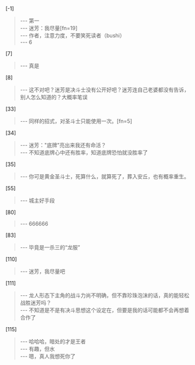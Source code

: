 
[-1] 
>--- 第一<br>
>--- 迷芳：我尽量[fn=19]<br>
>--- 作者，注意力度，不要笑死读者（bushi）<br>
>--- 6<br>

[7] 
>--- 真是<br>

[8] 
>--- 这不对吧？迷芳是决斗士没有公开好吧？迷芳连自己老婆都没有告诉，别人怎么知道的？大概率笔误<br>

[33] 
>--- 同样的招式，对圣斗士只能使用一次。[fn=5]<br>

[34] 
>--- 迷芳："底牌"亮出来我还有命活？<br>
>--- 不知道底牌心中还有胜率，知道底牌恐怕就没胜率了<br>

[35] 
>--- 你可是黄金圣斗士，死算什么，就算死了，葬入安丘，也有概率重生。<br>

[55] 
>--- 城主好手段<br>

[80] 
>--- 666666<br>

[83] 
>--- 毕竟是一杀三的“龙服”<br>

[110] 
>--- 迷芳，我尽量吧<br>

[111] 
>--- 龙人形态下主角的战斗力尚不明确，但不靠珍珠泡沫的话，真的能轻松战胜迷芳吗？<br>
>--- 不知道是不是有决斗思想这个设定在，但要是我的话可能都不会再想着合作了<br>

[115] 
>--- 哈哈哈，暗处的才是王者<br>
>--- 有趣，但水<br>
>--- 嗯，真人我想死你了<br>
